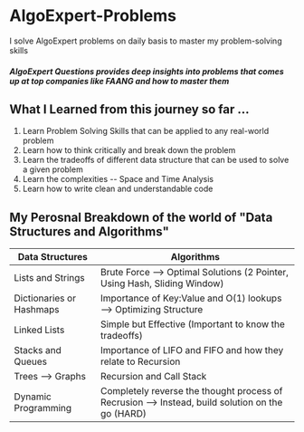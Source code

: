 # AlgoExpert-Problems
I solve AlgoExpert problems on daily basis to master my problem-solving skills 

##### AlgoExpert Questions provides deep insights into problems that comes up at top companies like FAANG and how to master them 

## What I Learned from this journey so far ... 

1. Learn Problem Solving Skills that can be applied to any real-world problem 
2. Learn how to think critically and break down the problem 
3. Learn the tradeoffs of different data structure that can be used to solve a given problem 
4. Learn the complexities -- Space and Time Analysis 
5. Learn how to write clean and understandable code 


## My Perosnal Breakdown of the world of "Data Structures and Algorithms" 

Data Structures | Algorithms
------------ | -------------
Lists and Strings | Brute Force --> Optimal Solutions (2 Pointer, Using Hash, Sliding Window)  
Dictionaries or Hashmaps | Importance of Key:Value and O(1) lookups --> Optimizing Structure
Linked Lists | Simple but Effective (Important to know the tradeoffs) 
Stacks and Queues | Importance of LIFO and FIFO and how they relate to Recursion 
Trees --> Graphs | Recursion and Call Stack  
Dynamic Programming | Completely reverse the thought process of Recrusion --> Instead, build solution on the go (HARD)
